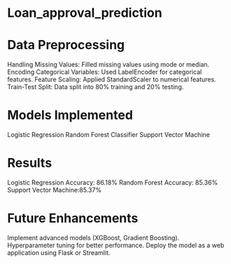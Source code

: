 # Loan_approval_prediction
# Data Preprocessing
Handling Missing Values: Filled missing values using mode or median.
Encoding Categorical Variables: Used LabelEncoder for categorical features.
Feature Scaling: Applied StandardScaler to numerical features.
Train-Test Split: Data split into 80% training and 20% testing.

# Models Implemented
Logistic Regression
Random Forest Classifier
Support Vector Machine

# Results
Logistic Regression Accuracy: 86.18%
Random Forest Accuracy: 85.36%
Support Vector Machine:85.37%

# Future Enhancements
Implement advanced models (XGBoost, Gradient Boosting).
Hyperparameter tuning for better performance.
Deploy the model as a web application using Flask or Streamlit.

